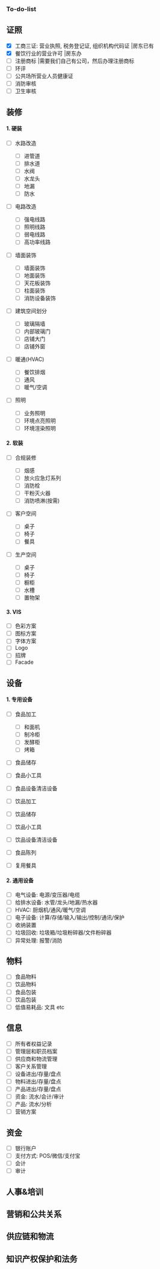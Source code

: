 ### To-do-list

## 证照

- [x] 工商三证: 营业执照, 税务登记证, 组织机构代码证 |房东已有
- [x] 餐饮行业的营业许可 |房东办
- [ ] 注册商标 |需要我们自己有公司，然后办理注册商标
- [ ] 环评
- [ ] 公共场所营业人员健康证
- [ ] 消防审核
- [ ] 卫生审核

## 装修

#### 1. 硬装

- [ ] 水路改造

    - [ ] 进管道
    - [ ] 排水道
    - [ ] 水阀
    - [ ] 水龙头
    - [ ] 地漏
    - [ ] 防水

- [ ] 电路改造

    - [ ] 强电线路
    - [ ] 照明线路
    - [ ] 弱电线路
    - [ ] 高功率线路

- [ ] 墙面装饰

    - [ ] 墙面装饰
    - [ ] 地面装饰
    - [ ] 天花板装饰
    - [ ] 柱面装饰
    - [ ] 消防设备装饰

- [ ] 建筑空间划分

    - [ ] 玻璃隔墙
    - [ ] 内部玻璃门
    - [ ] 店铺大门
    - [ ] 店铺外窗

- [ ] 暖通(HVAC)

    - [ ] 餐饮排烟
    - [ ] 通风
    - [ ] 暖气/空调

- [ ] 照明

    - [ ] 业务照明
    - [ ] 环境点亮照明
    - [ ] 环境渲染照明

#### 2. 软装

- [ ] 合规装修

    - [ ] 烟感
    - [ ] 放火应急灯系列
    - [ ] 消防栓
    - [ ] 干粉灭火器
    - [ ] 消防喷淋(按需)

- [ ] 客户空间

    - [ ] 桌子
    - [ ] 椅子
    - [ ] 餐具

- [ ] 生产空间

    - [ ] 桌子
    - [ ] 椅子
    - [ ] 橱柜
    - [ ] 水槽
    - [ ] 置物架

#### 3. VIS

- [ ] 色彩方案
- [ ] 图标方案
- [ ] 字体方案
- [ ] Logo
- [ ] 招牌
- [ ] Facade

## 设备

#### 1. 专用设备

- [ ] 食品加工

    - [ ] 和面机
    - [ ] 制冷柜
    - [ ] 发酵柜
    - [ ] 烤箱

- [ ] 食品储存

- [ ] 食品小工具

- [ ] 食品设备清洁设备

- [ ] 饮品加工

- [ ] 饮品储存

- [ ] 饮品小工具

- [ ] 饮品设备清洁设备

- [ ] 食品陈列

- [ ] 复用餐具

#### 2. 通用设备

- [ ] 电气设备: 电源/变压器/电缆
- [ ] 给排水设备: 水管/龙头/地漏/热水器
- [ ] HVAC: 厨烟机/通风/暖气/空调
- [ ] 电子设备: 计算/存储/输入/输出/控制/通讯/保护
- [ ] 收纳装置
- [ ] 垃圾回收: 垃圾箱/垃圾粉碎器/文件粉碎器
- [ ] 异常处理: 报警/消防

## 物料

- [ ] 食品物料
- [ ] 饮品物料
- [ ] 食品包装
- [ ] 饮品包装
- [ ] 低值易耗品: 文具 etc

## 信息

- [ ] 所有者权益记录
- [ ] 管理层和职员档案
- [ ] 供应商和物流管理
- [ ] 客户关系管理
- [ ] 设备进出/存量/盘点
- [ ] 物料进出/存量/盘点
- [ ] 产品进出/存量/盘点
- [ ] 资金: 流水/会计/审计
- [ ] 产品: 流水/分析
- [ ] 营销方案

## 资金

- [ ] 银行账户
- [ ] 支付方式: POS/微信/支付宝
- [ ] 会计
- [ ] 审计

## 人事&培训

## 营销和公共关系

## 供应链和物流

## 知识产权保护和法务
